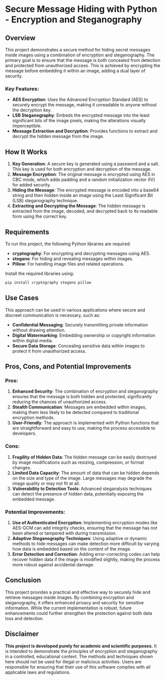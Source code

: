 # Secure Message Hiding with Python - Encryption and Steganography

## Overview

This project demonstrates a secure method for hiding secret messages inside images using a combination of encryption and steganography. The primary goal is to ensure that the message is both concealed from detection and protected from unauthorized access. This is achieved by encrypting the message before embedding it within an image, adding a dual layer of security.

### Key Features:
- **AES Encryption**: Uses the Advanced Encryption Standard (AES) to securely encrypt the message, making it unreadable to anyone without the decryption key.
- **LSB Steganography**: Embeds the encrypted message into the least significant bits of the image pixels, making the alterations visually imperceptible.
- **Message Extraction and Decryption**: Provides functions to extract and decrypt the hidden message from the image.

## How It Works

1. **Key Generation**: A secure key is generated using a password and a salt. This key is used for both encryption and decryption of the message.
2. **Message Encryption**: The original message is encrypted using AES in CBC mode, which adds padding and a random initialization vector (IV) for added security.
3. **Hiding the Message**: The encrypted message is encoded into a base64 string and then hidden inside an image using the Least Significant Bit (LSB) steganography technique.
4. **Extracting and Decrypting the Message**: The hidden message is extracted from the image, decoded, and decrypted back to its readable form using the correct key.

## Requirements

To run this project, the following Python libraries are required:
- **cryptography**: For encrypting and decrypting messages using AES.
- **stegano**: For hiding and revealing messages within images.
- **Pillow**: For handling image files and related operations.

Install the required libraries using:

```bash
pip install cryptography stegano pillow
```

## Use Cases

This approach can be used in various applications where secure and discreet communication is necessary, such as:
- **Confidential Messaging**: Securely transmitting private information without drawing attention.
- **Digital Watermarking**: Embedding ownership or copyright information within digital media.
- **Secure Data Storage**: Concealing sensitive data within images to protect it from unauthorized access.

## Pros, Cons, and Potential Improvements

### Pros:
1. **Enhanced Security**: The combination of encryption and steganography ensures that the message is both hidden and protected, significantly reducing the chances of unauthorized access.
2. **Stealth Communication**: Messages are embedded within images, making them less likely to be detected compared to traditional encryption methods.
3. **User-Friendly**: The approach is implemented with Python functions that are straightforward and easy to use, making the process accessible to developers.

### Cons:
1. **Fragility of Hidden Data**: The hidden message can be easily destroyed by image modifications such as resizing, compression, or format changes.
2. **Limited Data Capacity**: The amount of data that can be hidden depends on the size and type of the image. Large messages may degrade the image quality or may not fit at all.
3. **Vulnerability to Detection Tools**: Advanced steganalysis techniques can detect the presence of hidden data, potentially exposing the embedded message.

### Potential Improvements:
1. **Use of Authenticated Encryption**: Implementing encryption modes like AES-GCM can add integrity checks, ensuring that the message has not been altered or tampered with during transmission.
2. **Adaptive Steganography Techniques**: Using adaptive or dynamic methods to hide messages can make detection more difficult by varying how data is embedded based on the content of the image.
3. **Error Detection and Correction**: Adding error-correcting codes can help recover hidden data if the image is modified slightly, making the process more robust against accidental damage.

## Conclusion

This project provides a practical and effective way to securely hide and retrieve messages inside images. By combining encryption and steganography, it offers enhanced privacy and security for sensitive information. While the current implementation is robust, future enhancements could further strengthen the protection against both data loss and detection.

## Disclaimer

**This project is developed purely for academic and scientific purposes.** It is intended to demonstrate the principles of encryption and steganography in a controlled, educational context. The methods and techniques shown here should not be used for illegal or malicious activities. Users are responsible for ensuring that their use of this software complies with all applicable laws and regulations.
